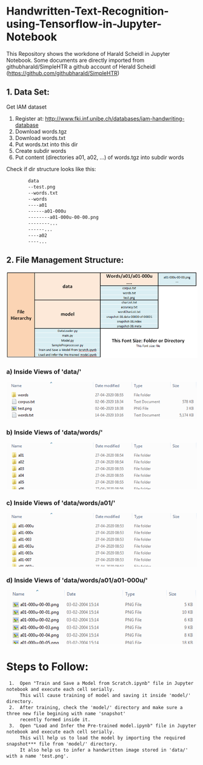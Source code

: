# Handwritten-Text-Recognition-using-Tensorflow-in-Jupyter-Notebook
This Repository shows the workdone of Harald Scheidl in Jupyter Notebook. 
Some documents are directly imported from githubharald/SimpleHTR a github account of Herald Scheidl
(https://github.com/githubharald/SimpleHTR)
## 1. Data Set:
Get IAM dataset
1. Register at: http://www.fki.inf.unibe.ch/databases/iam-handwriting-database
2. Download words.tgz 
3. Download words.txt
4. Put words.txt into this dir
5. Create subdir words
6. Put content (directories a01, a02, ...) of words.tgz into subdir words

Check if dir structure looks like this:

            data
            --test.png
            --words.txt
            --words
            ----a01
            ------a01-000u
            --------a01-000u-00-00.png
            --------...
            ------...
            ----a02
            ----...
## 2. File Management Structure:
![htr](./doc/FileHierarchy.PNG)
### a) Inside Views of 'data/'
![htr](./doc/data.PNG)
### b) Inside Views of 'data/words/'
![htr](./doc/data-words.PNG)
### c) Inside Views of 'data/words/a01/'
![htr](./doc/data-words-a01.PNG)
### d) Inside Views of 'data/words/a01/a01-000u/'
![htr](./doc/data-words-a01-a01-000u.PNG)
# Steps to Follow:
     1.  Open "Train and Save a Model from Scratch.ipynb" file in Jupyter notebook and execute each cell serially.
         This will cause training of model and saving it inside 'model/' directory.
     2.  After training, check the 'model/' directory and make sure a three new file begining with name 'snapshot'
         recently formed inside it.
     3.  Open "Load and Infer the Pre-trained model.ipynb" file in Jupyter notebook and execute each cell serially.
         This will help us to load the model by importing the required snapshot*** file from 'model/' directory.
         It also help us to infer a handwritten image stored in 'data/' with a name 'test.png'.
